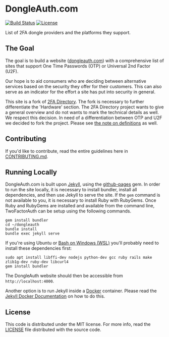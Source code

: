 DongleAuth.com
==============

[![Build Status](https://travis-ci.org/Nitrokey/dongleauth.svg)](https://travis-ci.org/Nitrokey/dongleauth)
[![License](https://img.shields.io/badge/license-mit-blue.svg?style=flat)](/LICENSE)

List of 2FA dongle providers and the platforms they support. 

## The Goal

The goal is to build a website ([dongleauth.com](https://www.dongleauth.com)) with a comprehensive list of sites that support One Time Passwords (OTP) or Universal 2nd Factor (U2F).

Our hope is to aid consumers who are deciding between alternative services based on the security they
offer for their customers. This can also serve as an indicator for the effort a site has put into security in general.

This site is a fork of [2FA Directory](https://2fa.directory). The fork is necessary to further differentiate the 'Hardware' section. The 2FA Directory project wants to give a general overview and do not wants to mark the technical details as well. We respect this decision. In need of a differentiation between OTP and U2F we decided to fork the project. Please see [the note on definitions](https://github.com/Nitrokey/dongleauth/blob/device_authenticators/CONTRIBUTING.md#a-note-on-definitions) as well.

## Contributing

If you'd like to contribute, read the entire guidelines here in
[CONTRIBUTING.md][contrib].

## Running Locally

DongleAuth.com is built upon [Jekyll](https://jekyllrb.com/), using the [github-pages](https://github.com/github/pages-gem) gem.
In order to run the site locally, it is necessary to install bundler, install all dependencies, and then use Jekyll to serve
the site. If the `gem` command is not available to you, it is necessary to install Ruby with RubyGems.
Once Ruby and RubyGems are installed and available from the command line, TwoFactorAuth can be setup using the following commands.

```shell
gem install bundler
cd ~/dongleauth
bundle install
bundle exec jekyll serve
```

If you're using Ubuntu or [Bash on Windows (WSL)](https://docs.microsoft.com/en-us/windows/wsl/install-win10) you'll probably need to install these dependencies first:

```shell
sudo apt install libffi-dev nodejs python-dev gcc ruby rails make zlib1g-dev ruby-dev libcurl4
gem install bundler
```

The DongleAuth website should then be accessible from `http://localhost:4000`.

Another option is to run Jekyll inside a [Docker](https://www.docker.com/) container.  Please read the [Jekyll Docker Documentation](https://github.com/envygeeks/jekyll-docker/blob/master/README.md) on how to do this.

## License

This code is distributed under the MIT license. For more info, read the
[LICENSE][license] file distributed with the source code.

[contrib]: /CONTRIBUTING.md
[license]: /LICENSE
